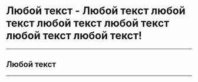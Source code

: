 # Любой текст - Любой текст любой текст любой текст любой текст любой текст любой текст!
*****

## Любой текст
*****

